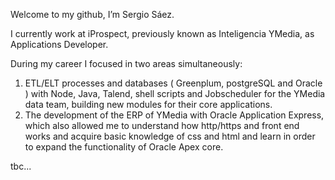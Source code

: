 Welcome to my github, I’m Sergio Sáez.

I currently work at iProspect, previously known as Inteligencia YMedia, as Applications Developer. 

During my career I focused in two areas simultaneously:
1) ETL/ELT processes and databases ( Greenplum, postgreSQL and Oracle ) with Node, Java, Talend, shell scripts and Jobscheduler for the YMedia data team, building new modules for their core applications. 
2) The development of the ERP of YMedia with Oracle Application Express, which also allowed me to understand how http/https and front end works and acquire basic knowledge of css and html and learn in order to expand the functionality of Oracle Apex core.

tbc...
